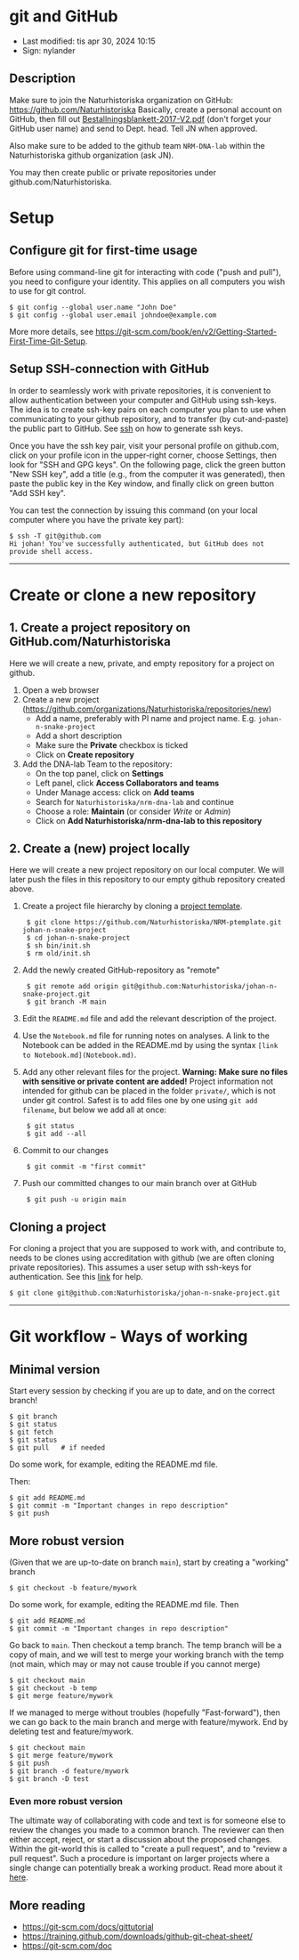 # git and GitHub

- Last modified: tis apr 30, 2024  10:15
- Sign: nylander

## Description

Make sure to join the Naturhistoriska organization on GitHub:
<https://github.com/Naturhistoriska> Basically, create a personal account on
GitHub, then fill out
[Bestallningsblankett-2017-V2.pdf](Bestallningsblankett-2017-V2.pdf)
(don't forget your GitHub user name) and send to Dept. head. Tell JN when
approved.

Also make sure to be added to the github team `NRM-DNA-lab` within the
Naturhistoriska github organization (ask JN).

You may then create public or private repositories under github.com/Naturhistoriska.

# Setup

## Configure git for first-time usage

Before using command-line git for interacting with code ("push and pull"), you
need to configure your identity.  This applies on all computers you wish to use
for git control.

    $ git config --global user.name "John Doe"
    $ git config --global user.email johndoe@example.com

More more details, see <https://git-scm.com/book/en/v2/Getting-Started-First-Time-Git-Setup>.

## Setup SSH-connection with GitHub

In order to seamlessly work with private repositories, it is convenient to
allow authentication between your computer and GitHub using ssh-keys.  The idea
is to create ssh-key pairs on each computer you plan to use when communicating
to your github repository, and to transfer (by cut-and-paste) the public part
to GitHub. See [ssh](../ssh/README.md) on how to generate ssh keys.

Once you have the ssh key pair, visit your personal profile on github.com,
click on your profile icon in the upper-right corner, choose Settings, then
look for "SSH and GPG keys".  On the following page, click the green button
"New SSH key", add a title (e.g., from the computer it was generated), then
paste the public key in the Key window, and finally click on green button "Add
SSH key".

You can test the connection by issuing this command (on your local computer
where you have the private key part):

    $ ssh -T git@github.com
    Hi johan! You've successfully authenticated, but GitHub does not provide shell access.

---

# Create or clone a new repository

## 1. Create a project repository on GitHub.com/Naturhistoriska

Here we will create a new, private, and empty repository for a project on github.

1. Open a web browser
2. Create a new project
(<https://github.com/organizations/Naturhistoriska/repositories/new>)
    - Add a name, preferably with PI name and project name. E.g.
      `johan-n-snake-project`
    - Add a short description
    - Make sure the **Private** checkbox is ticked
    - Click on **Create repository**
3. Add the DNA-lab Team to the repository:
    - On the top panel, click on **Settings**
    - Left panel, click **Access Collaborators and teams**
    - Under Manage access: click on **Add teams**
    - Search for `Naturhistoriska/nrm-dna-lab` and continue
    - Choose a role: **Maintain** (or consider *Write* or *Admin*)
    - Click on **Add Naturhistoriska/nrm-dna-lab to this repository**

## 2. Create a (new) project locally

Here we will create a new project repository on our local computer.  We will
later push the files in this repository to our empty github repository created
above.

1. Create a project file hierarchy by cloning a [project
   template](https://github.com/nylander/NRM-ptemplate).

        $ git clone https://github.com/Naturhistoriska/NRM-ptemplate.git johan-n-snake-project
        $ cd johan-n-snake-project
        $ sh bin/init.sh
        $ rm old/init.sh

2. Add the newly created GitHub-repository as "remote"

        $ git remote add origin git@github.com:Naturhistoriska/johan-n-snake-project.git
        $ git branch -M main

2. Edit the `README.md` file and add the relevant description of the project.
3. Use the `Notebook.md` file for running notes on analyses. A
   link to the Notebook can be added in the README.md by using the syntax `[link
   to Notebook.md](Notebook.md)`.
4. Add any other relevant files for the project.
   **Warning: Make sure no files with sensitive or private content are added!**
   Project information not intended for github can be placed in the folder `private/`, which is not under git control.
   Safest is to add files one by one using `git add filename`, but below we add all at once:

        $ git status
        $ git add --all

5. Commit to our changes

        $ git commit -m "first commit"

6. Push our committed changes to our main branch over at GitHub

        $ git push -u origin main

## Cloning a project

For cloning a project that you are supposed to work with, and contribute to,
needs to be clones using accreditation with github (we are often cloning
private repositories).  This assumes a user setup with ssh-keys for
authentication. See this
[link](https://docs.github.com/en/authentication/connecting-to-github-with-ssh/adding-a-new-ssh-key-to-your-github-account)
for help.

    $ git clone git@github.com:Naturhistoriska/johan-n-snake-project.git

---

# Git workflow - Ways of working

## Minimal version

Start every session by checking if you are up to date, and on the correct
branch!

    $ git branch
    $ git status
    $ git fetch
    $ git status
    $ git pull   # if needed

Do some work, for example, editing the README.md file.

Then:

    $ git add README.md
    $ git commit -m "Important changes in repo description"
    $ git push

## More robust version

(Given that we are up-to-date on branch `main`), start by creating a "working" branch

    $ git checkout -b feature/mywork

Do some work, for example, editing the README.md file. Then

    $ git add README.md
    $ git commit -m "Important changes in repo description"

Go back to `main`. Then checkout a temp branch. The temp branch will be a copy
of main, and we will test to merge your working branch with the temp (not main,
which may or may not cause trouble if you cannot merge)

    $ git checkout main
    $ git checkout -b temp
    $ git merge feature/mywork

If we managed to merge without troubles (hopefully "Fast-forward"), then we can
go back to the main branch and merge with feature/mywork. End by deleting test
and feature/mywork.

    $ git checkout main
    $ git merge feature/mywork
    $ git push
    $ git branch -d feature/mywork
    $ git branch -D test

### Even more robust version

The ultimate way of collaborating with code and text is for someone else to
review the changes you made to a common branch. The reviewer can then either
accept, reject, or start a discussion about the proposed changes.  Within the
git-world this is called to "create a pull request", and to "review a pull
request". Such a procedure is important on larger projects where a single
change can potentially break a working product.  Read more about it
[here](https://docs.github.com/en/pull-requests/collaborating-with-pull-requests/proposing-changes-to-your-work-with-pull-requests/about-pull-requests).

## More reading

- <https://git-scm.com/docs/gittutorial>
- <https://training.github.com/downloads/github-git-cheat-sheet/>
- <https://git-scm.com/doc>


